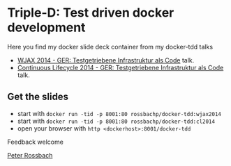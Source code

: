 # Triple-D: Test driven docker development

Here you find my docker slide deck container from my docker-tdd talks

  * [WJAX 2014 - GER: Testgetriebene Infrastruktur als Code][1] talk.
  * [Continuous Lifecycle 2014 - GER: Testgetriebene Infrastruktur als Code][2] talk.

## Get the slides

  - start with `docker run -tid -p 8001:80 rossbachp/docker-tdd:wjax2014`
  - start with `docker run -tid -p 8001:80 rossbachp/docker-tdd:cl2014`
  - open your browser with `http <dockerhost>:8001/docker-tdd`

Feedback welcome

[Peter Rossbach][3]


  [1]: https://jax.de/wjax2014/sessions/testgetriebene-infrastruktur-als-code
  [2]: http://www.continuouslifecycle.de/lecture.php?id=4575
  [3]: mailto://<peter.rossbach@bee42.com>
